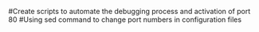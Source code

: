 #Create scripts to automate the debugging process and activation of port 80
#Using sed command to change port numbers in configuration files
